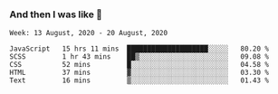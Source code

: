  ### And then I was like 🥱
<!--
**Mat2ja/Mat2ja** is a ✨ _special_ ✨ repository because its `README.md` (this file) appears on your GitHub profile.

Here are some ideas to get you started:

- 🔭 I’m currently working on ...
- 🌱 I’m currently learning ...
- 👯 I’m looking to collaborate on ...
- 🤔 I’m looking for help with ...
- 💬 Ask me about ...
- 📫 How to reach me: ...
- 😄 Pronouns: ...
- ⚡ Fun fact: ...
-->

<!--START_SECTION:waka-->
```text
Week: 13 August, 2020 - 20 August, 2020

JavaScript   15 hrs 11 mins  ████████████████████░░░░░   80.20 % 
SCSS         1 hr 43 mins    ██▒░░░░░░░░░░░░░░░░░░░░░░   09.08 % 
CSS          52 mins         █░░░░░░░░░░░░░░░░░░░░░░░░   04.58 % 
HTML         37 mins         ▓░░░░░░░░░░░░░░░░░░░░░░░░   03.30 % 
Text         16 mins         ▒░░░░░░░░░░░░░░░░░░░░░░░░   01.43 % 
```
<!--END_SECTION:waka-->

